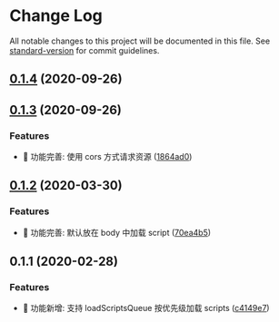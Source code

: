 # Change Log

All notable changes to this project will be documented in this file. See [standard-version](https://github.com/conventional-changelog/standard-version) for commit guidelines.

## [0.1.4](https://github.com/one-gourd/aa-loader/compare/v0.1.3...v0.1.4) (2020-09-26)



## [0.1.3](https://github.com/one-gourd/aa-loader/compare/v0.1.2...v0.1.3) (2020-09-26)


### Features

* 🎸 功能完善: 使用 cors 方式请求资源 ([1864ad0](https://github.com/one-gourd/aa-loader/commit/1864ad0))



## [0.1.2](https://github.com/one-gourd/aa-loader/compare/v0.1.1...v0.1.2) (2020-03-30)


### Features

* 🎸 功能完善: 默认放在 body 中加载 script ([70ea4b5](https://github.com/one-gourd/aa-loader/commit/70ea4b5))



## 0.1.1 (2020-02-28)


### Features

* 🎸 功能新增: 支持 loadScriptsQueue 按优先级加载 scripts ([c4149e7](https://github.com/one-gourd/aa-loader/commit/c4149e7))
